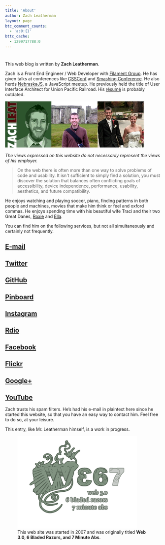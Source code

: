 ```yaml
---
title: 'About'
author: Zach Leatherman
layout: page
btc_comment_counts:
  - 'a:0:{}'
bttc_cache:
  - 1299717788:0
---
```

# 

This web blog is written by **Zach Leatherman**. 

Zach is a Front End Engineer / Web Developer with [Filament Group](https://github.com/filamentgroup). He has given talks at conferences like [CSSConf](/web/cssconf/2014/) and [Smashing Conference](/web/smashingconf/2014/). He also herds [NebraskaJS](http://nebraskajs.com), a JavaScript meetup. He previously held the title of User Interface Architect for Union Pacific Railroad. His [résumé][2] is probably outdated.

![Avatar][1]

*The views expressed on this website do not necessarily represent the views of his employer.*

 > On the web there is often more than one way to solve problems of code and usability. It isn't sufficient to simply find a solution, you must discover the solution that balances often conflicting goals of accessibility, device independence, performance, usability, aesthetics, and future compatibility.

 [1]: /web/img/trifecta.png
 [2]: /résumé/

He enjoys watching and playing soccer, piano, finding patterns in both people and machines, movies that make him think or feel and oxford commas. He enjoys spending time with his beautiful wife Traci and their two Great Danes, [Roxie](http://packlove.com/roxie) and [Ella](http://packlove.com/133-ella).

You can find him on the following services, but not all simultaneously and certainly not frequently.
    
## [E-mail](mailto:zachleatherman@gmail.com)
## [Twitter](http://twitter.com/zachleat)
## [GitHub](http://github.com/zachleat)
## [Pinboard](https://pinboard.in/u:zachleat/)
## [Instagram](http://instagram.com/zachleat)
## [Rdio](http://www.rdio.com/people/zachleat/)
## [Facebook](http://www.facebook.com/zachleat)
## [Flickr](http://www.flickr.com/photos/zachleat)
## [Google+](https://plus.google.com/116527541913322293396/posts)
## [YouTube](http://www.youtube.com/profile?user=zachleat)
<!--
## [Stack Overflow](http://stackoverflow.com/users/16711/zachleat)
## [GoodReads](http://www.goodreads.com/review/list/1612586)
## [LinkedIn](http://www.linkedin.com/in/zachleat)
## [Forrst][http://forr.st/-zachleat]
## [Quora][http://www.quora.com/Zach-Leatherman]
## [43 Things][http://www.43things.com/person/zachleatherman]
## Pinterest
## Foursquare
## Meetup
-->
  
Zach trusts his spam filters. He’s had his e-mail in plaintext here since he started this website, so that you have an easy way to contact him. Feel free to do so, at your leisure.

This entry, like Mr. Leatherman himself, is a work in progress.

<figure>
	<img src="/web/img/web367.png" alt="Web 367 Logo">
	<figcaption>This web site was started in 2007 and was originally titled <strong>Web 3.0, 6 Bladed Razors, and 7 Minute Abs</strong>.</figcaption>
</figure>

